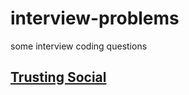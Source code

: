 # interview-problems

some interview coding questions

## [Trusting Social](./trusting-social/README.md)
